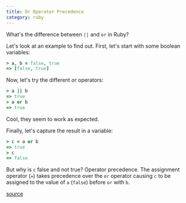 ```yaml
---
title: Or Operator Precedence
category: ruby
---
```


What's the difference between `||` and `or` in Ruby?

Let's look at an example to find out. First, let's start with some boolean
variables:

```ruby
> a, b = false, true
=> [false, true]
```

Now, let's try the different _or_ operators:

```ruby
> a || b
=> true
> a or b
=> true
```

Cool, they seem to work as expected.

Finally, let's capture the result in a variable:

```ruby
> c = a or b
=> true
> c
=> false
```

But why is `c` false and not true? Operator precedence. The assignment
operator (`=`) takes precedence over the `or` operator causing `c` to be
assigned to the value of `a` (`false`) before `or` with `b`.

[source](http://stackoverflow.com/questions/2083112/difference-between-or-and-in-ruby)
